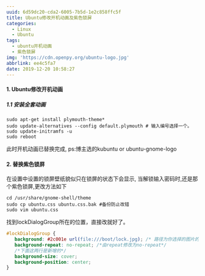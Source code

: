 ```yaml
---
uuid: 6d59dc20-cda2-6005-7b5d-1e2c858ffc5f
title: Ubuntu修改开机动画及紫色锁屏
categories:
  - Linux
  - Ubuntu
tags:
  - ubuntu开机动画
  - 紫色锁屏
img: 'https://cdn.openpy.org/ubuntu-logo.jpg'
abbrlink: ee4c5fa7
date: 2019-12-20 10:58:27
---
```

#### 1. Ubuntu修改开机动画
##### 1.1 安装全套动画
```shell script
sudo apt-get install plymouth-theme*
sudo update-alternatives --config default.plymouth # 输入编号选择一个。
sudo update-initramfs -u
sudo reboot
```
此时开机动画已替换完成, ps:博主选的kubuntu or ubuntu-gnome-logo
#### 2. 替换紫色锁屏
在设置中设置的锁屏壁纸貌似只在锁屏的状态下会显示, 当解锁输入密码时,还是那个紫色锁屏,更改方法如下
```shell script
cd /usr/share/gnome-shell/theme
sudo cp ubuntu.css ubuntu.css.bak #备份防止改错
sudo vim ubuntu.css
```
找到lockDialogGroup所在的位置，直接改就好了。
```css
#lockDialogGroup {
   background: #2c001e url(file:///boot/lock.jpg); /* 路径为你选择的图片的路径*/
   background-repeat: no-repeat; /*由repeat修改为no-repeat*/
   /*下面这两行是新增的*/
   background-size: cover;
   background-position: center;
}
```
